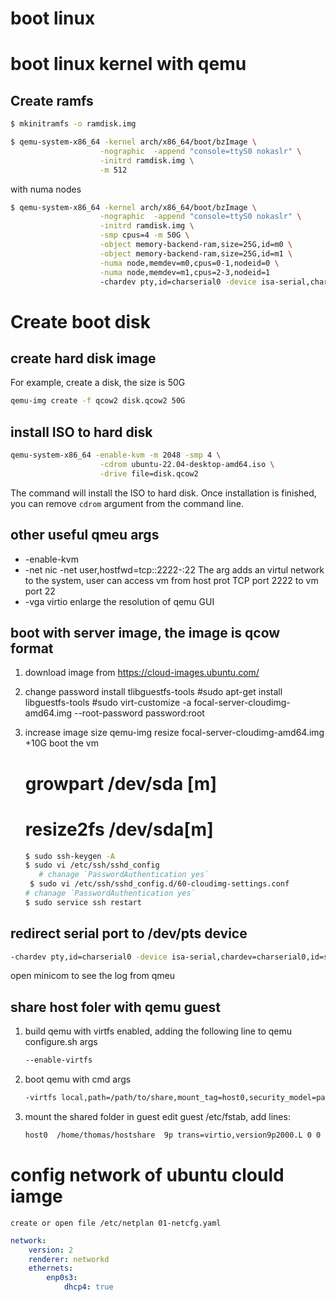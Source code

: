 # boot linux

# boot linux kernel with qemu
## Create ramfs
```sh
$ mkinitramfs -o ramdisk.img
```

```sh
$ qemu-system-x86_64 -kernel arch/x86_64/boot/bzImage \
                    -nographic  -append "console=ttyS0 nokaslr" \
                    -initrd ramdisk.img \
                    -m 512
```
with numa nodes
```sh
$ qemu-system-x86_64 -kernel arch/x86_64/boot/bzImage \
                    -nographic  -append "console=ttyS0 nokaslr" \
                    -initrd ramdisk.img \
                    -smp cpus=4 -m 50G \
                    -object memory-backend-ram,size=25G,id=m0 \
                    -object memory-backend-ram,size=25G,id=m1 \
                    -numa node,memdev=m0,cpus=0-1,nodeid=0 \
                    -numa node,memdev=m1,cpus=2-3,nodeid=1
                    -chardev pty,id=charserial0 -device isa-serial,chardev=charserial0,id=serial0


```

# Create boot disk


## create hard disk image

For example, create a disk, the size is 50G

```sh
qemu-img create -f qcow2 disk.qcow2 50G
```

## install ISO to hard disk

``` sh
qemu-system-x86_64 -enable-kvm -m 2048 -smp 4 \
                    -cdrom ubuntu-22.04-desktop-amd64.iso \
                    -drive file=disk.qcow2
```
The command will install the ISO to hard disk. Once installation is finished,
you can remove `cdrom` argument from the command line.

## other useful qmeu args

* -enable-kvm
* -net nic -net user,hostfwd=tcp::2222-:22
    The arg adds an virtul network to the system, user can access vm from host prot TCP
    port 2222 to vm port 22
* -vga virtio
    enlarge the resolution of qemu GUI

## boot with server image, the image is qcow format
1. download image from https://cloud-images.ubuntu.com/

2. change password 
    install tlibguestfs-tools
    #sudo apt-get install libguestfs-tools
    #sudo virt-customize -a focal-server-cloudimg-amd64.img --root-password password:root

3. increase image size
    qemu-img resize focal-server-cloudimg-amd64.img +10G
    boot the vm
    # growpart /dev/sda [m]
    # resize2fs /dev/sda[m]

    ```sh
    $ sudo ssh-keygen -A 
    $ sudo vi /etc/ssh/sshd_config
       # chanage `PasswordAuthentication yes` 
     $ sudo vi /etc/ssh/sshd_config.d/60-cloudimg-settings.conf
	# chanage `PasswordAuthentication yes`
    $ sudo service ssh restart
    ```

## redirect serial port to /dev/pts device

```sh
-chardev pty,id=charserial0 -device isa-serial,chardev=charserial0,id=serial0
```

open minicom to see the log from qmeu

## share host foler with qemu guest
   1. build qemu with virtfs enabled, adding the following line to qemu configure.sh args
      ```sh
      --enable-virtfs
      ```
   2. boot qemu with cmd args
      ```sh
      -virtfs local,path=/path/to/share,mount_tag=host0,security_model=passthrough,id=host0 \
      ```
   3. mount the shared folder in guest
      edit guest /etc/fstab, add lines:
      ```sh
      host0  /home/thomas/hostshare  9p trans=virtio,version9p2000.L 0 0
      ```

# config network of ubuntu clould iamge
    create or open file /etc/netplan 01-netcfg.yaml
```yaml
network:
    version: 2
    renderer: networkd
    ethernets:
        enp0s3:
            dhcp4: true
```
